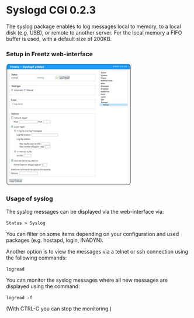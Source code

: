 # Syslogd CGI 0.2.3

The syslog package enables to log messages local to memory, to a local
disk (e.g. USB), or remote to another server.
For the local memory a FIFO buffer is used, with a default size of
200KB.

### Setup in Freetz web-interface

[![Howto Syslog Setup](../../docs/screenshots/239_md.jpg)](../../docs/screenshots/239.jpg)

### Usage of syslog

The syslog messages can be displayed via the web-interface via:

```
Status > Syslog
```

You can filter on some items depending on your configuration and used
packages (e.g. hostapd, login, INADYN).

Another option is to view the messages via a telnet or ssh connection
using the following commands:

```
logread
```

You can monitor the syslog messages where all new messages are displayed
using the command:

```
logread -f
```

(With CTRL-C you can stop the monitoring.)
